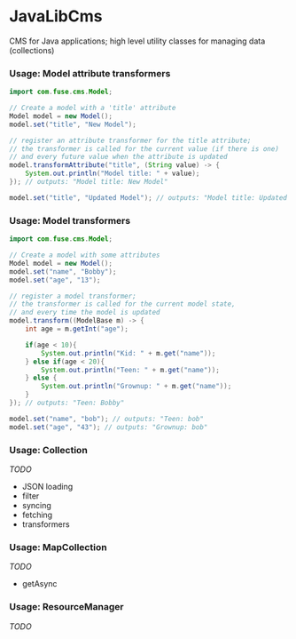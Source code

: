 # JavaLibCms
CMS for Java applications; high level utility classes for managing data (collections)

### Usage: Model attribute transformers

```java
import com.fuse.cms.Model;

// Create a model with a 'title' attribute
Model model = new Model();
model.set("title", "New Model");

// register an attribute transformer for the title attribute;
// the transformer is called for the current value (if there is one)
// and every future value when the attribute is updated
model.transformAttribute("title", (String value) -> {
    System.out.println("Model title: " + value);
}); // outputs: "Model title: New Model"

model.set("title", "Updated Model"); // outputs: "Model title: Updated Model"
```

### Usage: Model transformers

```java
import com.fuse.cms.Model;

// Create a model with some attributes
Model model = new Model();
model.set("name", "Bobby");
model.set("age", "13");

// register a model transformer;
// the transformer is called for the current model state,
// and every time the model is updated
model.transform((ModelBase m) -> {
    int age = m.getInt("age");

    if(age < 10){
        System.out.println("Kid: " + m.get("name"));
    } else if(age < 20){
        System.out.println("Teen: " + m.get("name"));
    } else {
        System.out.println("Grownup: " + m.get("name"));
    }
}); // outputs: "Teen: Bobby"

model.set("name", "bob"); // outputs: "Teen: bob"
model.set("age", "43"); // outputs: "Grownup: bob"
```


### Usage: Collection
_TODO_
* JSON loading
* filter
* syncing
* fetching
* transformers


### Usage: MapCollection
_TODO_
* getAsync

### Usage: ResourceManager
_TODO_
